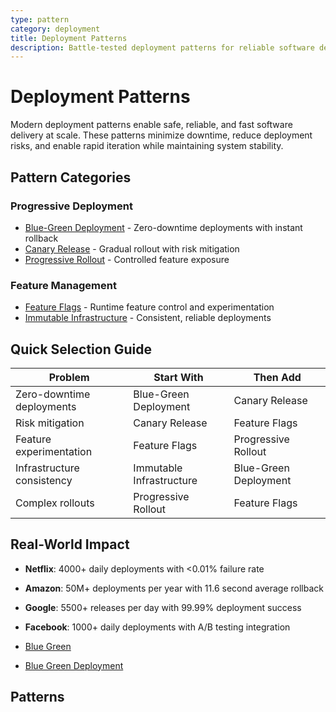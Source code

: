 ```yaml
---
type: pattern
category: deployment
title: Deployment Patterns
description: Battle-tested deployment patterns for reliable software delivery
---
```


# Deployment Patterns

Modern deployment patterns enable safe, reliable, and fast software delivery at scale. These patterns minimize downtime, reduce deployment risks, and enable rapid iteration while maintaining system stability.

## Pattern Categories

### Progressive Deployment
- [Blue-Green Deployment](blue-green-deployment.md) - Zero-downtime deployments with instant rollback
- [Canary Release](canary-release.md) - Gradual rollout with risk mitigation
- [Progressive Rollout](progressive-rollout.md) - Controlled feature exposure

### Feature Management
- [Feature Flags](feature-flags.md) - Runtime feature control and experimentation
- [Immutable Infrastructure](immutable-infrastructure.md) - Consistent, reliable deployments

## Quick Selection Guide

| Problem | Start With | Then Add |
|---------|------------|----------|
| Zero-downtime deployments | Blue-Green Deployment | Canary Release |
| Risk mitigation | Canary Release | Feature Flags |
| Feature experimentation | Feature Flags | Progressive Rollout |
| Infrastructure consistency | Immutable Infrastructure | Blue-Green Deployment |
| Complex rollouts | Progressive Rollout | Feature Flags |

## Real-World Impact

- **Netflix**: 4000+ daily deployments with <0.01% failure rate
- **Amazon**: 50M+ deployments per year with 11.6 second average rollback
- **Google**: 5500+ releases per day with 99.99% deployment success
- **Facebook**: 1000+ daily deployments with A/B testing integration

- [Blue Green](blue-green.md)
- [Blue Green Deployment](blue-green-deployment.md)

## Patterns
